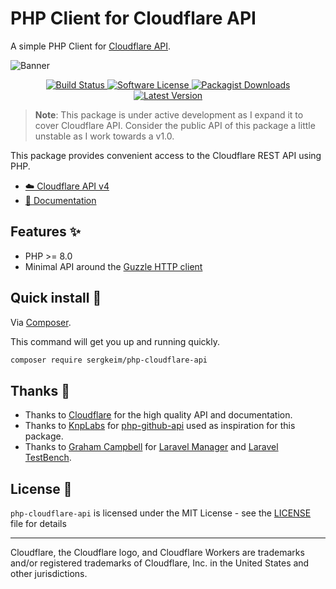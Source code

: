 # PHP Client for Cloudflare API

A simple PHP Client for [Cloudflare API](https://developers.cloudflare.com/api/).

![Banner](https://repository-images.githubusercontent.com/839240046/29efc427-1f2c-4248-9b1f-b006699d344b)

<p align="center">
    <a href="https://github.com/sergkeim/php-cloudflare-api/actions?query=workflow%3ATests">
        <img src="https://img.shields.io/github/actions/workflow/status/sergkeim/php-cloudflare-api/tests.yml?label=Tests&style=flat-square" alt="Build Status"/>
    </a>
    <a href="LICENSE">
        <img src="https://img.shields.io/badge/license-MIT-brightgreen?style=flat-square" alt="Software License"/>
    </a>
    <a href="https://packagist.org/packages/sergkeim/php-cloudflare-api">
        <img src="https://img.shields.io/packagist/dt/sergkeim/php-cloudflare-api?style=flat-square" alt="Packagist Downloads"/>
    </a>
    <a href="https://github.com/sergkeim/php-cloudflare-api/releases">
        <img src="https://img.shields.io/github/release/sergkeim/php-cloudflare-api?style=flat-square" alt="Latest Version"/>
    </a>
</p>

> **Note**: This package is under active development as I expand it to cover Cloudflare API. Consider the public API of this package a little unstable as I work towards a v1.0.

This package provides convenient access to the Cloudflare REST API using PHP.

- [☁️ Cloudflare API v4](https://developers.cloudflare.com/api/)
- [📄 Documentation](https://php-cloudflare-api.nuxt.space/)

## Features ✨

* PHP >= 8.0
* Minimal API around the [Guzzle HTTP client](https://github.com/guzzle/guzzle)

## Quick install 🚀

Via [Composer](https://getcomposer.org).

This command will get you up and running quickly.

```bash
composer require sergkeim/php-cloudflare-api
```

## Thanks 🙏

* Thanks to [Cloudflare](https://developers.cloudflare.com/api/) for the high quality API and documentation.
* Thanks to [KnpLabs](https://github.com/KnpLabs) for [php-github-api](https://github.com/KnpLabs/php-github-api) used as inspiration for this package.
* Thanks to [Graham Campbell](https://github.com/GrahamCampbell) for [Laravel Manager](https://github.com/GrahamCampbell/Laravel-Manager?tab=readme-ov-file) and [Laravel TestBench](https://github.com/GrahamCampbell/Laravel-TestBench).

## License 📎

`php-cloudflare-api` is licensed under the MIT License - see the [LICENSE](./LICENSE) file for details

---

Cloudflare, the Cloudflare logo, and Cloudflare Workers are trademarks and/or registered trademarks of Cloudflare, Inc. in the United States and other jurisdictions.